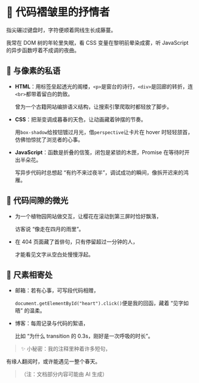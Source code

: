 # 🌟 代码褶皱里的抒情者

指尖碾过键盘时，字符便顺着网线生长成藤蔓。

我常在 DOM 树的年轮里失眠，看 CSS 变量在黎明前晕染成雾，听 JavaScript 的异步函数哼着不成调的夜曲。

## 📜 与像素的私语



*   **HTML**：用标签垒起透光的阁楼，`<p>`是窗台的诗行，`<div>`是回廊的转折，连`<br>`都带着留白的韵致。

    曾为一个古籍网站编排语义结构，让搜索引擎爬取时都轻放了脚步。

*   **CSS**：把渐变调成暮春的天色，让动画藏着钟摆的节奏。

    用`box-shadow`给按钮镀过月光，借`perspective`让卡片在 hover 时轻轻颔首，仿佛怕惊扰了浏览者的心事。

*   **JavaScript**：函数是折叠的信笺，闭包是紧锁的木匣，Promise 在等待时开出半朵花。

    写异步代码时总想起 “有约不来过夜半”，调试成功的瞬间，像拆开迟来的鸿雁。

## 🌙 代码间隙的微光



*   为一个植物园网站做交互，让樱花在滚动到第三屏时恰好飘落，

    访客说 “像走在四月的雨里”。

*   在 404 页面藏了首俳句，只有停留超过一分钟的人，

    才能看见文字从空白处慢慢浮起。

## 📮 尺素相寄处



*   邮箱：若有心事，可写段代码相赠，

    `document.getElementById("heart").click()`便是我的回函，藏着 “见字如晤” 的温柔。

*   博客：每周记录与代码的絮语，

    比如 “为什么 transition 的 0.3s，刚好是一次呼吸的时长”。

> ✨ 小秘密：我的注释里种着许多短句，

有缘人翻阅时，或许能遇见一整个春天。

> （注：文档部分内容可能由 AI 生成）
